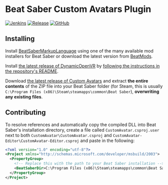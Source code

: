 # Beat Saber Custom Avatars Plugin
[![Jenkins](https://img.shields.io/jenkins/build/https/ci.gnyra.com/job/BeatSaberCustomAvatars/job/master?style=flat-square)](https://ci.gnyra.com/blue/organizations/jenkins/BeatSaberCustomAvatars/)
[![Release](https://img.shields.io/github/v/release/nicoco007/BeatSaberCustomAvatars?include_prereleases&style=flat-square)](https://github.com/nicoco007/BeatSaberCustomAvatars/releases/)
[![GitHub](https://img.shields.io/github/license/nicoco007/BeatSaberCustomAvatars?style=flat-square)](https://github.com/nicoco007/BeatSaberCustomAvatars/blob/master/LICENSE)

## Installing
Install [BeatSaberMarkupLanguage](https://github.com/monkeymanboy/BeatSaberMarkupLanguage) using one of the many available mod installers for Beat Saber or download the latest version from [BeatMods](https://beatmods.com/).

Install [the latest release of DynamicOpenVR](https://github.com/nicoco007/DynamicOpenVR/releases) by [following the instructions in the repository's README](https://github.com/nicoco007/DynamicOpenVR/blob/master/README.md#Installing).

Download [the latest release of Custom Avatars](https://github.com/nicoco007/BeatSaberCustomAvatars/releases) and extract **the entire contents** of the ZIP file into your Beat Saber folder (for Steam, this is usually `C:\Program Files (x86)\Steam\steamapps\common\Beat Saber`), **overwriting any existing files**.

## Contributing
To resolve references and automatically copy the compiled DLL into Beat Saber's installation directory, create a file called `CustomAvatar.csproj.user` next to both `CustomAvatar\CustomAvatar.csproj` and  `CustomAvatar-Editor\CustomAvatar-Editor.csproj` and paste in the following:

```xml
<?xml version="1.0" encoding="utf-8"?>
<Project xmlns="http://schemas.microsoft.com/developer/msbuild/2003">
  <PropertyGroup>
    <!-- Replace this with the path to your Beat Saber installation -->
    <BeatSaberDir>C:\Program Files (x86)\Steam\steamapps\common\Beat Saber</BeatSaberDir>
  </PropertyGroup>
</Project>
```
